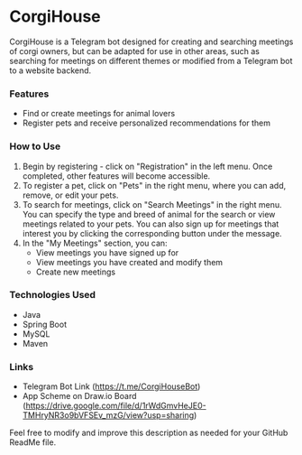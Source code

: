 # CorgiHouse

CorgiHouse is a Telegram bot designed for creating and searching meetings of corgi owners, but can be adapted for use in other areas, such as searching for meetings on different themes or modified from a Telegram bot to a website backend.

### Features
- Find or create meetings for animal lovers
- Register pets and receive personalized recommendations for them

### How to Use
1. Begin by registering - click on "Registration" in the left menu. Once completed, other features will become accessible.
2. To register a pet, click on "Pets" in the right menu, where you can add, remove, or edit your pets.
3. To search for meetings, click on "Search Meetings" in the right menu. You can specify the type and breed of animal for the search or view meetings related to your pets. You can also sign up for meetings that interest you by clicking the corresponding button under the message.
4. In the "My Meetings" section, you can:
   - View meetings you have signed up for
   - View meetings you have created and modify them
   - Create new meetings

### Technologies Used
- Java
- Spring Boot
- MySQL
- Maven

### Links
- Telegram Bot Link (https://t.me/CorgiHouseBot)
- App Scheme on Draw.io Board (https://drive.google.com/file/d/1rWdGmvHeJE0-TMHryNR3o9bVFSEv_mzG/view?usp=sharing)

Feel free to modify and improve this description as needed for your GitHub ReadMe file.
